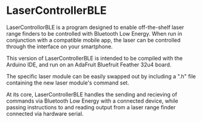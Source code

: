 # LaserControllerBLE

LaserControllorBLE is a program designed to enable off-the-shelf laser range finders to be controlled with
Bluetooth Low Energy. When run in conjunction with a compatible mobile app, the laser can be controlled through the
interface on your smartphone.

This version of LaserControllerBLE is intended to be compiled with the Arduino IDE, and run on an 
AdaFruit Bluefruit Feather 32u4 board.

The specific laser module can be easily swapped out by including a ".h" file containing the new laser module's command set.

At its core, LaserControllerBLE handles the sending and recieving of commands via Bluetooth Low Energy with a 
connected device, while passing instructions to and reading output from a laser range finder connected via hardware serial.

